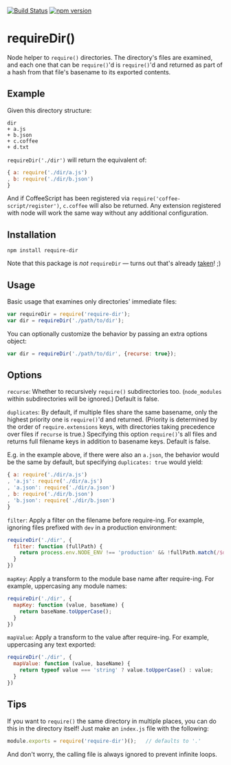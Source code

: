 [![Build Status](https://travis-ci.org/aseemk/requireDir.svg?branch=master)](https://travis-ci.org/aseemk/requireDir)
[![npm version](https://badge.fury.io/js/require-dir.svg)](http://badge.fury.io/js/require-dir)

# requireDir()

Node helper to `require()` directories. The directory's files are examined,
and each one that can be `require()`'d is `require()`'d and returned as part
of a hash from that file's basename to its exported contents.

## Example

Given this directory structure:

```
dir
+ a.js
+ b.json
+ c.coffee
+ d.txt
```

`requireDir('./dir')` will return the equivalent of:

```js
{ a: require('./dir/a.js')
, b: require('./dir/b.json')
}
```

And if CoffeeScript has been registered via `require('coffee-script/register')`,
`c.coffee` will also be returned. Any extension registered with node will work the same way without any additional configuration.

## Installation

```
npm install require-dir
```

Note that this package is *not* `requireDir` — turns out that's already
[taken](https://github.com/JamesEggers1/node-requiredir)! ;)

## Usage

Basic usage that examines only directories' immediate files:

```js
var requireDir = require('require-dir');
var dir = requireDir('./path/to/dir');
```

You can optionally customize the behavior by passing an extra options object:

```js
var dir = requireDir('./path/to/dir', {recurse: true});
```

## Options

`recurse`: Whether to recursively `require()` subdirectories too.
(`node_modules` within subdirectories will be ignored.)
Default is false.

`duplicates`: By default, if multiple files share the same basename, only the
highest priority one is `require()`'d and returned. (Priority is determined by
the order of `require.extensions` keys, with directories taking precedence
over files if `recurse` is true.) Specifying this option `require()`'s all
files and returns full filename keys in addition to basename keys.
Default is false.

E.g. in the example above, if there were also an `a.json`, the behavior would
be the same by default, but specifying `duplicates: true` would yield:

```js
{ a: require('./dir/a.js')
, 'a.js': require('./dir/a.js')
, 'a.json': require('./dir/a.json')
, b: require('./dir/b.json')
, 'b.json': require('./dir/b.json')
}
```

`filter`: Apply a filter on the filename before require-ing. For example, ignoring files prefixed with `dev` in a production environment:

```js
requireDir('./dir', {
  filter: function (fullPath) {
    return process.env.NODE_ENV !== 'production' && !fullPath.match(/$dev/);
  }
})
```

`mapKey`: Apply a transform to the module base name after require-ing. For example, uppercasing any module names:

```js
requireDir('./dir', {
  mapKey: function (value, baseName) {
    return baseName.toUpperCase();
  }
})
```

`mapValue`: Apply a transform to the value after require-ing. For example, uppercasing any text exported:

```js
requireDir('./dir', {
  mapValue: function (value, baseName) {
    return typeof value === 'string' ? value.toUpperCase() : value;
  }
})
```

## Tips

If you want to `require()` the same directory in multiple places, you can do
this in the directory itself! Just make an `index.js` file with the following:

```js
module.exports = require('require-dir')();   // defaults to '.'
```

And don't worry, the calling file is always ignored to prevent infinite loops.
